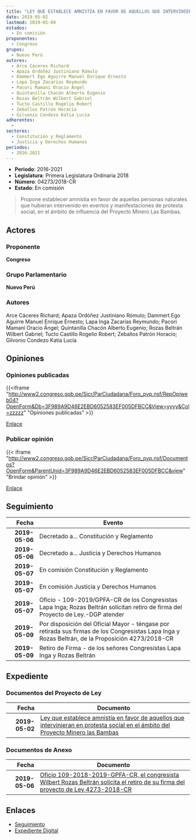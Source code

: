 ```yaml
---
title: "LEY QUE ESTABLECE AMNISTÍA EN FAVOR DE AQUELLOS QUE INTERVINIERAN EN PROTESTA SOCIAL EN EL ÁMBITO DEL PROYECTO MINERO LAS BAMBAS"
date: 2019-05-02
lastmod: 2019-05-09
estados: 
  - En comisión
proponentes: 
  - Congreso
grupos: 
  - Nuevo Perú
autores: 
  - Arce Cáceres Richard
  - Apaza Ordóñez Justiniano Rómulo
  - Dammert Ego Aguirre Manuel Enrique Ernesto
  - Lapa Inga Zacarías Reymundo
  - Pacori Mamani Oracio Ángel
  - Quintanilla Chacón Alberto Eugenio
  - Rozas Beltrán Wilbert Gabriel
  - Tucto Castillo Rogelio Robert
  - Zeballos Patrón Horacio
  - Gilvonio Condezo Katia Lucía
adherentes: 
  - 
sectores: 
  - Constitución y Reglamento
  - Justicia y Derechos Humanos
periodos: 
  - 2016-2021
---
```


- **Periodo**: 2016-2021
- **Legislatura**: Primera Legislatura Ordinaria 2018
- **Número**: 04273/2018-CR
- **Estado**: En comisión

> Propone establecer amnistia en favor de aquellas personas naturales que hubieran intervenido en eventos y manifestaciones de protesta social, en el ámbito de influencia del Proyecto Minero Las Bambas.


## Actores

### Proponente

**Congreso**

### Grupo Parlamentario

**Nuevo Perú**

### Autores

Arce Cáceres Richard; Apaza Ordóñez Justiniano Rómulo; Dammert Ego Aguirre Manuel Enrique Ernesto; Lapa Inga Zacarías Reymundo; Pacori Mamani Oracio Ángel; Quintanilla Chacón Alberto Eugenio; Rozas Beltrán Wilbert Gabriel; Tucto Castillo Rogelio Robert; Zeballos Patrón Horacio; Gilvonio Condezo Katia Lucía


## Opiniones

### Opiniones publicadas

{{<iframe "http://www2.congreso.gob.pe/Sicr/ParCiudadana/Foro_pvp.nsf/RepOpiweb04?OpenForm&Db=3F989A9D46E2EBD6052583EF005DFBCC&View=yyyy&Col=zzzzz" "Opiniones publicadas" >}}

[Enlace](http://www2.congreso.gob.pe/Sicr/ParCiudadana/Foro_pvp.nsf/RepOpiweb04?OpenForm&Db=3F989A9D46E2EBD6052583EF005DFBCC&View=yyyy&Col=zzzzz)
### Publicar opinión

{{< iframe "http://www2.congreso.gob.pe/Sicr/ParCiudadana/Foro_pvp.nsf/Documentos?OpenForm&ParentUnid=3F989A9D46E2EBD6052583EF005DFBCC&view" "Brindar opinión" >}}

[Enlace](http://www2.congreso.gob.pe/Sicr/ParCiudadana/Foro_pvp.nsf/Documentos?OpenForm&ParentUnid=3F989A9D46E2EBD6052583EF005DFBCC&view)

## Seguimiento

| Fecha | Evento |
|------:|--------|
| **2019-05-06** | Decretado a... Constitución y Reglamento|
| **2019-05-06** | Decretado a... Justicia y Derechos Humanos|
| **2019-05-07** | En comisión Constitución y Reglamento|
| **2019-05-07** | En comisión Justicia y Derechos Humanos|
| **2019-05-07** | Oficio - 109-2019/GPFA-CR de los Congresistas Lapa Inga; Rozas Beltrán solicitan retiro de firma del Proyecto de Ley.-DGP atender|
| **2019-05-09** | Por disposición del Oficial Mayor - téngase por retirada sus firmas de los Congresistas Lapa Inga y Rozas Beltrán, de la Proposición 4273/2018-CR|
| **2019-05-09** | Retiro de Firma - de los señores Congresistas Lapa Inga y Rozas Beltrán|


## Expediente


### Documentos del Proyecto de Ley

| Fecha | Documento |
|------:|--------|
| **2019-05-02** | [Ley que establece amnistía en favor de aquellos que intervinieran en protesta social en el ámbito del Proyecto Minero las Bambas](http://www.leyes.congreso.gob.pe/Documentos/2016_2021/Proyectos_de_Ley_y_de_Resoluciones_Legislativas/PL0427320190502..pdf) |

### Documentos de Anexo

| Fecha | Documento |
|------:|--------|
| **2019-05-06** | [Oficio 109-2018-2019-GPFA-CR, el congresista Wilbert Rozas Beltrán solicita el retiro de su firma del proyecto de Ley 4273-2018-CR](http://www.leyes.congreso.gob.pe/Documentos/2016_2021/Retiro_de_Proyecto/OFICIO-109-2019-GPFA-CR.pdf) |

## Enlaces 

- [Seguimiento](http://www2.congreso.gob.pe/Sicr/TraDocEstProc/CLProLey2016.nsf/f7fff46988ca05b1052578e100829cc7/a2c0a0d616ad4b68052583ef0004b56a?OpenDocument)
- [Expediente Digital](http://www2.congreso.gob.pe/Sicr/TraDocEstProc/CLProLey2016.nsf/f7fff46988ca05b1052578e100829cc7/a2c0a0d616ad4b68052583ef0004b56a?OpenDocument&Click=05257FB7005EB655.eb71d0cf91d8294e05256cdf006b5706/$Body/0.1C6C)
